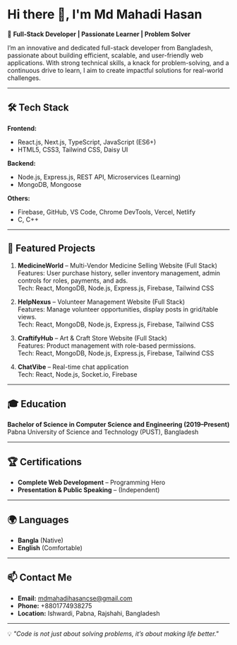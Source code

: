 # Hi there 👋, I'm Md Mahadi Hasan

🚀 **Full-Stack Developer | Passionate Learner | Problem Solver**

I’m an innovative and dedicated full-stack developer from Bangladesh, passionate about building efficient, scalable, and user-friendly web applications. With strong technical skills, a knack for problem-solving, and a continuous drive to learn, I aim to create impactful solutions for real-world challenges.

---

## 🛠️ Tech Stack

**Frontend:**

- React.js, Next.js, TypeScript, JavaScript (ES6+)
- HTML5, CSS3, Tailwind CSS, Daisy UI

**Backend:**

- Node.js, Express.js, REST API, Microservices (Learning)
- MongoDB, Mongoose

**Others:**

- Firebase, GitHub, VS Code, Chrome DevTools, Vercel, Netlify
- C, C++

---

## 📌 Featured Projects

1. **MedicineWorld** – Multi-Vendor Medicine Selling Website (Full Stack)  
   Features: User purchase history, seller inventory management, admin controls for roles, payments, and ads.  
   Tech: React, MongoDB, Node.js, Express.js, Firebase, Tailwind CSS

2. **HelpNexus** – Volunteer Management Website (Full Stack)  
   Features: Manage volunteer opportunities, display posts in grid/table views.  
   Tech: React, MongoDB, Node.js, Express.js, Firebase, Tailwind CSS

3. **CraftifyHub** – Art & Craft Store Website (Full Stack)  
   Features: Product management with role-based permissions.  
   Tech: React, MongoDB, Node.js, Express.js, Firebase, Tailwind CSS

4. **ChatVibe** – Real-time chat application  
   Tech: React, Node.js, Socket.io, Firebase

---

## 🎓 Education

**Bachelor of Science in Computer Science and Engineering (2019–Present)**  
Pabna University of Science and Technology (PUST), Bangladesh

---

## 🏆 Certifications

- **Complete Web Development** – Programming Hero
- **Presentation & Public Speaking** – (Independent)

---

## 🌍 Languages

- **Bangla** (Native)
- **English** (Comfortable)

---

## 📫 Contact Me

- **Email:** mdmahadihasancse@gmail.com
- **Phone:** +8801774938275
- **Location:** Ishwardi, Pabna, Rajshahi, Bangladesh

---

💡 _"Code is not just about solving problems, it’s about making life better."_
